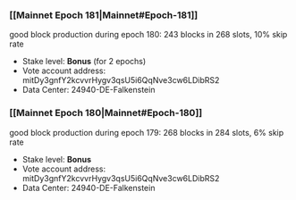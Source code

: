 ### [[Mainnet Epoch 181|Mainnet#Epoch-181]]
good block production during epoch 180: 243 blocks in 268 slots, 10% skip rate
* Stake level: **Bonus** (for 2 epochs)
* Vote account address: mitDy3gnfY2kcvvrHygv3qsU5i6QqNve3cw6LDibRS2
* Data Center: 24940-DE-Falkenstein
### [[Mainnet Epoch 180|Mainnet#Epoch-180]]
good block production during epoch 179: 268 blocks in 284 slots, 6% skip rate
* Stake level: **Bonus**
* Vote account address: mitDy3gnfY2kcvvrHygv3qsU5i6QqNve3cw6LDibRS2
* Data Center: 24940-DE-Falkenstein